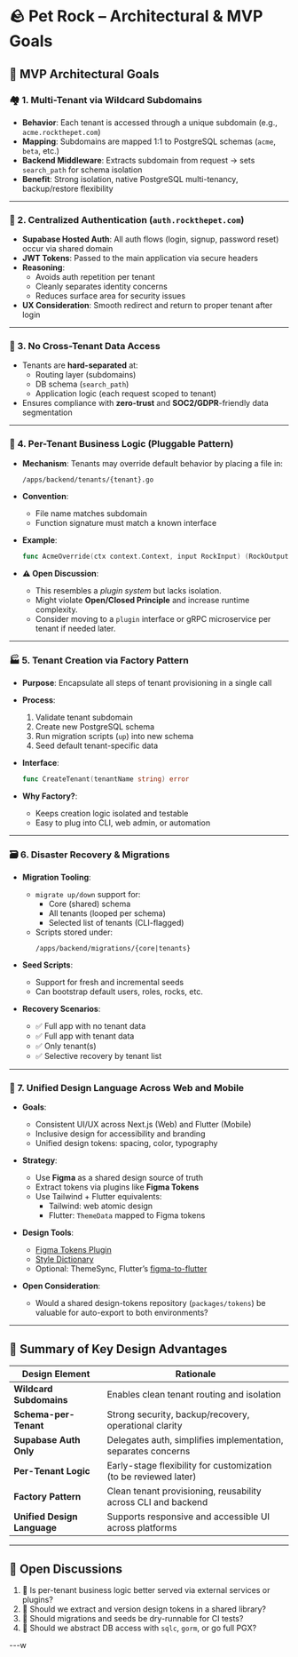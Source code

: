 
# 🪨 Pet Rock – Architectural & MVP Goals

## 🎯 MVP Architectural Goals

### 🏘️ 1. Multi-Tenant via Wildcard Subdomains

- **Behavior**: Each tenant is accessed through a unique subdomain (e.g., `acme.rockthepet.com`)
- **Mapping**: Subdomains are mapped 1:1 to PostgreSQL schemas (`acme`, `beta`, etc.)
- **Backend Middleware**: Extracts subdomain from request → sets `search_path` for schema isolation
- **Benefit**: Strong isolation, native PostgreSQL multi-tenancy, backup/restore flexibility

---

### 🔐 2. Centralized Authentication (`auth.rockthepet.com`)

- **Supabase Hosted Auth**: All auth flows (login, signup, password reset) occur via shared domain
- **JWT Tokens**: Passed to the main application via secure headers
- **Reasoning**:
  - Avoids auth repetition per tenant
  - Cleanly separates identity concerns
  - Reduces surface area for security issues
- **UX Consideration**: Smooth redirect and return to proper tenant after login

---

### 🚧 3. No Cross-Tenant Data Access

- Tenants are **hard-separated** at:
  - Routing layer (subdomains)
  - DB schema (`search_path`)
  - Application logic (each request scoped to tenant)
- Ensures compliance with **zero-trust** and **SOC2/GDPR**-friendly data segmentation

---

### 🧩 4. Per-Tenant Business Logic (Pluggable Pattern)

- **Mechanism**: Tenants may override default behavior by placing a file in:
  ```
  /apps/backend/tenants/{tenant}.go
  ```
- **Convention**:
  - File name matches subdomain
  - Function signature must match a known interface

- **Example**:
  ```go
  func AcmeOverride(ctx context.Context, input RockInput) (RockOutput, error) { ... }
  ```

- **⚠️ Open Discussion**:
  - This resembles a *plugin system* but lacks isolation.
  - Might violate **Open/Closed Principle** and increase runtime complexity.
  - Consider moving to a `plugin` interface or gRPC microservice per tenant if needed later.

---

### 🏭 5. Tenant Creation via Factory Pattern

- **Purpose**: Encapsulate all steps of tenant provisioning in a single call
- **Process**:
  1. Validate tenant subdomain
  2. Create new PostgreSQL schema
  3. Run migration scripts (`up`) into new schema
  4. Seed default tenant-specific data

- **Interface**:
  ```go
  func CreateTenant(tenantName string) error
  ```

- **Why Factory?**:
  - Keeps creation logic isolated and testable
  - Easy to plug into CLI, web admin, or automation

---

### 🗃️ 6. Disaster Recovery & Migrations

- **Migration Tooling**:
  - `migrate up/down` support for:
    - Core (shared) schema
    - All tenants (looped per schema)
    - Selected list of tenants (CLI-flagged)
  - Scripts stored under:
    ```
    /apps/backend/migrations/{core|tenants}
    ```

- **Seed Scripts**:
  - Support for fresh and incremental seeds
  - Can bootstrap default users, roles, rocks, etc.

- **Recovery Scenarios**:
  - ✅ Full app with no tenant data
  - ✅ Full app with tenant data
  - ✅ Only tenant(s)
  - ✅ Selective recovery by tenant list

---

### 🎨 7. Unified Design Language Across Web and Mobile

- **Goals**:
  - Consistent UI/UX across Next.js (Web) and Flutter (Mobile)
  - Inclusive design for accessibility and branding
  - Unified design tokens: spacing, color, typography

- **Strategy**:
  - Use **Figma** as a shared design source of truth
  - Extract tokens via plugins like **Figma Tokens**
  - Use Tailwind + Flutter equivalents:
    - Tailwind: web atomic design
    - Flutter: `ThemeData` mapped to Figma tokens

- **Design Tools**:
  - [Figma Tokens Plugin](https://www.figma.com/community/plugin/843461159747178978/Figma-Tokens)
  - [Style Dictionary](https://amzn.github.io/style-dictionary/#/)
  - Optional: ThemeSync, Flutter’s [figma-to-flutter](https://pub.dev/packages/figma_to_flutter)

- **Open Consideration**:
  - Would a shared design-tokens repository (`packages/tokens`) be valuable for auto-export to both environments?

---

## 📌 Summary of Key Design Advantages

| Design Element             | Rationale                                                                 |
|----------------------------|---------------------------------------------------------------------------|
| **Wildcard Subdomains**    | Enables clean tenant routing and isolation                                |
| **Schema-per-Tenant**      | Strong security, backup/recovery, operational clarity                     |
| **Supabase Auth Only**     | Delegates auth, simplifies implementation, separates concerns             |
| **Per-Tenant Logic**       | Early-stage flexibility for customization (to be reviewed later)          |
| **Factory Pattern**        | Clean tenant provisioning, reusability across CLI and backend             |
| **Unified Design Language**| Supports responsive and accessible UI across platforms                    |

---

## 🧠 Open Discussions

1. 🔄 Is per-tenant business logic better served via external services or plugins?
2. 🎨 Should we extract and version design tokens in a shared library?
3. 🧪 Should migrations and seeds be dry-runnable for CI tests?
4. 🔌 Should we abstract DB access with `sqlc`, `gorm`, or go full PGX?

---w